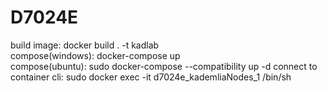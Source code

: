 # D7024E

build image: docker build . -t kadlab <br>
compose(windows): docker-compose up <br>
compose(ubuntu): sudo docker-compose --compatibility up -d
connect to container cli: sudo docker exec -it d7024e_kademliaNodes_1 /bin/sh